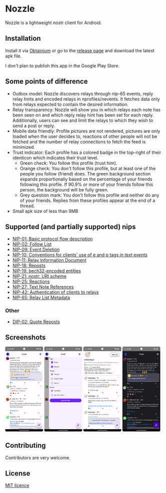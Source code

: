# Nozzle

Nozzle is a lightweight nostr client for Android.

## Installation

Install it via [Obtainium](https://github.com/ImranR98/Obtainium) or go to
the [release page](https://github.com/dluvian/Nozzle/releases) and download the latest apk file.

I don't plan to publish this app in the Google Play Store.

## Some points of difference

- Outbox model: Nozzle discovers relays through nip-65 events, reply relay hints and encoded relays
  in nprofiles/nevents. It fetches data only from relays expected to contain the desired
  information.
- Relay transparency: Nozzle will show you in which relays each note has been seen on and which
  reply relay hint has been set for each reply. Additionally, users can see and limit the relays to
  which they wish to send a post or reply.
- Mobile data friendly: Profile pictures are not rendered, pictures are only loaded when the user
  decides to, reactions of other people will not be fetched and the number of relay connections to
  fetch the feed is minimized.
- Trust indicator: Each profile has a colored badge in the top-right of their identicon which
  indicates their trust level.
    - Green check: You follow this profile (trust him).
    - Orange check: You don't follow this profile, but at least one of the people you follow
      (friend) does. The green background section expands proportionally based on the percentage of
      your friends following this profile. If 90.9% or more of your friends follow this person, the
      background will be fully green.
    - Grey question mark: You don't follow this profile and neither do any of your friends. Replies
      from these profiles appear at the end of a thread.
- Small apk size of less than 9MB

## Supported (and partially supported) nips

- [NIP-01: Basic protocol flow description](https://github.com/nostr-protocol/nips/blob/master/01.md)
- [NIP-02: Follow List](https://github.com/nostr-protocol/nips/blob/master/02.md)
- [NIP-09: Event Deletion](https://github.com/nostr-protocol/nips/blob/master/09.md)
- [NIP-10: Conventions for clients' use of e and p tags in text events](https://github.com/nostr-protocol/nips/blob/master/10.md)
- [NIP-11: Relay Information Document](https://github.com/nostr-protocol/nips/blob/master/11.md)
- [NIP-18: Reposts](https://github.com/nostr-protocol/nips/blob/master/18.md)
- [NIP-19: bech32-encoded entities](https://github.com/nostr-protocol/nips/blob/master/19.md)
- [NIP-21: nostr: URI scheme](https://github.com/nostr-protocol/nips/blob/master/21.md)
- [NIP-25: Reactions](https://github.com/nostr-protocol/nips/blob/master/25.md)
- [NIP-27: Text Note References](https://github.com/nostr-protocol/nips/blob/master/27.md)
- [NIP-42: Authentication of clients to relays](https://github.com/nostr-protocol/nips/blob/master/42.md)
- [NIP-65: Relay List Metadata](https://github.com/nostr-protocol/nips/blob/master/65.md)

### Other

- [DIP-02: Quote Reposts](https://github.com/damus-io/dips/blob/master/02.md)

## Screenshots

<p>
<img src="screenshots/feed.png" width="24%" height="24%" />
<img src="screenshots/feed_filter.png" width="24%" height="24%" />
<img src="screenshots/friend_profile.png" width="24%" height="24%" />
<img src="screenshots/feed_dark.png" width="24%" height="24%" />
</p>

## Contributing

Contributors are very welcome.

## License

[MIT licence](https://github.com/dluvian/Nozzle/blob/master/LICENSE)
